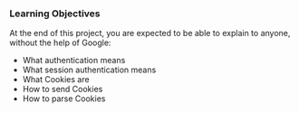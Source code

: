 ### Learning Objectives

At the end of this project, you are expected to be able to explain to anyone, without the help of Google:

- What authentication means
- What session authentication means
- What Cookies are
- How to send Cookies
- How to parse Cookies
